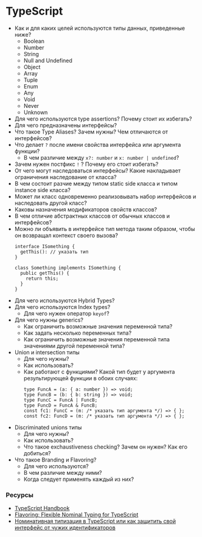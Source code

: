 # TypeScript

* Как и для каких целей используются типы данных, приведенные ниже?
  * Boolean
  * Number
  * String
  * Null and Undefined
  * Object
  * Array
  * Tuple
  * Enum
  * Any
  * Void
  * Never
  * Unknown
* Для чего используются type assertions? Почему стоит их избегать?
* Для чего предназначены интерфейсы? 
* Что такое Type Aliases? Зачем нужны? Чем отличаются от интерфейсов?
* Что делает `?` после имени свойства интерфейса или аргумента функции?
  *  В чем различие между `x?: number` и `x: number | undefined`?
* Зачем нужен постфикс `!` ? Почему его стоит избегать?
* От чего могут наследоваться интерфейсы? Какие накладывает ограничения наследование от класса? 
* В чем состоит разчие между типом static side класса и типом instance side класса?
* Может ли класс одновременно реализовывать набор интерфейсов и наследовать другой класс? 
* Каковы назначения модификаторов свойств классов?
* В чем отличие абстрактных классов от обычных классов и интерфейсов?
* Можно ли объявить в интерфейсе тип метода таким образом, чтобы он возвращал контекст своего вызова?
  ```
  interface ISomething {
    getThis(): // указать тип
  }

  class Something implements ISomething {
    public getThis() {
      return this;
    }
  }
  ```
* Для чего используются Hybrid Types?  
* Для чего используются Index types?  
  * Для чего нужен оператор `keyof`?
* Для чего нужны generics?
  * Как ограничить возможные значения переменной типа?
  * Как задать несколько переменных типа?
  * Как ограничить возможные значения переменной типа значениями другой переменной типа?
* Union и intersection типы
  * Для чего нужны?
  * Как использовать?
  * Как работают с функциями? Какой тип будет у аргумента результирующей функции в обоих случаях:
    ```
    type FuncA = (a: { a: number }) => void;
    type FuncB = (b: { b: string }) => void;
    type FuncC = FuncA | FuncB;
    type FuncD = FuncA & FuncB;
    const fc1: FuncC = (m: /* указать тип аргумента */) => { };
    const fc2: FuncD = (m: /* указать тип аргумента */) => { };
    ```
* Discriminated unions типы
  * Для чего нужны?
  * Как использовать?
  * Что такое exchaustiveness checking? Зачем он нужен? Как его добиться?
* Что такое Branding и Flavoring? 
  * Для чего используются?    
  * В чем различие между ними?
  * Когда следует применять каждый из них? 

### Ресурсы
* [TypeScript Handbook](https://www.typescriptlang.org/docs/handbook/basic-types.html)
* [Flavoring: Flexible Nominal Typing for TypeScript](https://spin.atomicobject.com/2018/01/15/typescript-flexible-nominal-typing/)
* [Номинативная типизация в TypeScript или как защитить свой интерфейс от чужих идентификаторов](https://habr.com/ru/post/446768/)
